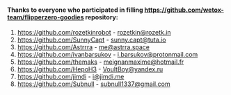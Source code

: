 #### Thanks to everyone who participated in filling https://github.com/wetox-team/flipperzero-goodies repository:

1. https://github.com/rozetkinrobot - rozetkin@rozetk.in
2. https://github.com/SunnyCapt - sunny.capt@tuta.io
3. https://github.com/Astrrra - me@astrra.space
4. https://github.com/ivanbarsukov - i.barsukov@protonmail.com
5. https://github.com/themaks - meignanmaxime@hotmail.fr
6. https://github.com/HepoH3 - VoultBoy@yandex.ru 
7. https://github.com/jimdi - i@jimdi.me
8. https://github.com/Subnull - subnull1337@gmail.com
